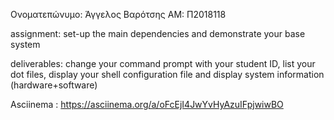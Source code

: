 Ονοματεπώνυμο: Άγγελος Βαρότσης
ΑM: Π2018118

assignment: set-up the main dependencies and demonstrate your base system

deliverables: change your command prompt with your student ID, list your dot files, display your shell configuration file and display system information (hardware+software)

Asciinema : https://asciinema.org/a/oFcEjI4JwYvHyAzuIFpjwiwBO
